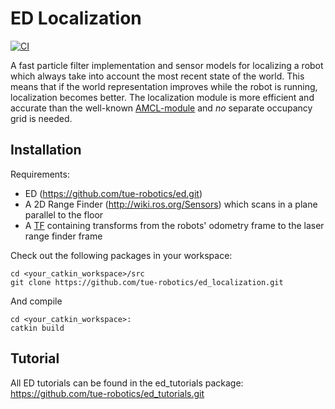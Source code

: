 # ED Localization

[![CI](https://github.com/tue-robotics/ed_localization/actions/workflows/main.yml/badge.svg)](https://github.com/tue-robotics/ed_localization/actions/workflows/main.yml)

A fast particle filter implementation and sensor models for localizing a robot which always take into account the most recent state of the world. This means that if the world representation improves while the robot is running, localization becomes better. The localization module is more efficient and accurate than the well-known [AMCL-module](http://wiki.ros.org/amcl) and *no* separate occupancy grid is needed.

## Installation

Requirements:

* ED (<https://github.com/tue-robotics/ed.git>)
* A 2D Range Finder (<http://wiki.ros.org/Sensors>) which scans in a plane parallel to the floor
* A [TF](wiki.ros.org/tf) containing transforms from the robots' odometry frame to the laser range finder frame

Check out the following packages in your workspace:

    cd <your_catkin_workspace>/src
    git clone https://github.com/tue-robotics/ed_localization.git

And compile

    cd <your_catkin_workspace>:
    catkin build

## Tutorial

All ED tutorials can be found in the ed_tutorials package: <https://github.com/tue-robotics/ed_tutorials.git>
